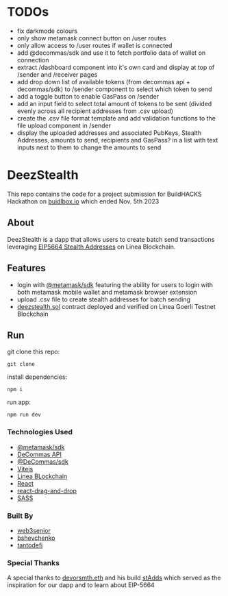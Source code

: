 # TODOs

- fix darkmode colours
- only show metamask connect button on /user routes
- only allow access to /user routes if wallet is connected
- add @decommas/sdk and use it to fetch portfolio data of wallet on connection
- extract /dashboard component into it's own card and display at top of /sender and /receiver pages
- add drop down list of available tokens (from decommas api + decommas/sdk) to /sender component to select which token to send
- add a toggle button to enable GasPass on /sender 
- add an input field to select total amount of tokens to be sent (divided evenly across all recipient addresses from .csv upload)
- create the .csv file format template and add validation functions to the file upload component in /sender
- display the uploaded addresses and associated PubKeys, Stealth Addresses, amounts to send, recipients and GasPass? in a list with text inputs next to them to change the amounts to send


# DeezStealth

This repo contains the code for a project submission for BuildHACKS Hackathon on [buidlbox.io](https://app.buidlbox.io/buidlbox/buidlhacks) which ended Nov. 5th 2023

## About

DeezStealth is a dapp that allows users to create batch send transactions leveraging [EIP5664 Stealth Addresses](https://eips.ethereum.org/EIPS/eip-5564) on Linea Blockchain.

## Features

- login with [@metamask/sdk](https://metamask.io/sdk/) featuring the ability for users to login with both metamask mobile wallet and metamask browser extension
- upload .csv file to create stealth addresses for batch sending 
- [deezstealth.sol](https://goerli.lineascan.build/address/0xF9223Ba23C6381b30405Ec6D72717E3294AC848e#code) contract deployed and verified on Linea Goerli Testnet Blockchain

## Run 

git clone this repo:

```git clone ```

install dependencies:

```npm i```

run app:

```npm run dev```

### Technologies Used

- [@metamask/sdk](https://github.com/MetaMask/metamask-sdk)
- [DeCommas API](https://build.decommas.io/)
- [@DeCommas/sdk](https://github.com/DeCommas/decommas-sdk)
- [Vitejs](https://vitejs.dev/)
- [Linea BLockchain](https://linea.build/)
- [React](https://github.com/facebook/react)
- [react-drag-and-drop](https://www.npmjs.com/package/react-drag-drop-files)
- [SASS](https://github.com/sass/sass)

### Built By

- [web3senior](https://github.com/web3senior)
- [bshevchenko](https://github.com/bshevchenko)
- [tantodefi](https://github.com/tantodefi)

### Special Thanks

A special thanks to [devorsmth.eth](https://app.buidlguidl.com/builders/0x02d09E69e528d7DA14F32Cd21b55aFFa1FF7F873) and his build [stAdds](https://stadds.vercel.app/) which served as the inspiration for our dapp and to learn about EIP-5664